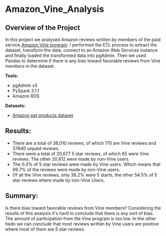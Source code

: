 # Amazon_Vine_Analysis
## Overview of the Project

In this project we analysed Amazon reviews written by members of the paid service [Amazon Vine program](https://www.amazon.com/gp/vine/help). I performed the ETL process to extract the dataset, transform the data, connect to an Amazon Web Services instance and finally loaded the transformed data into pgAdmin. Then we used Pandas to determine if there is any bias toward favorable reviews from Vine members in the dataset. 

__Tools:__ 
- pgAdmin v5
- PySpark 3.1.1
- Amazon RDS

__Datasets:__
- [Amazon pet products dataset](https://s3.amazonaws.com/amazon-reviews-pds/tsv/amazon_reviews_us_Pet_Products_v1_00.tsv.gz)

## Results:
- There are a total of 38,010 reviews, of which 170 are Vine reviews and 37840 unpaid reviews.
- There were a total of 20,677 5 star reviews, of which 65 were Vine reviews. The other 20,612 were made by non-Vine users. 
- The 0.3% of 5 star reviews were made by Vine users. Which means that 99.7% of the reviews were made by non-Vine users. 
- Of all the Vine reviews, only 38.2% were 5 starts, the other 54.5% of 5 star reviews where made by non-Vine Users.

## Summary:
Is there bias toward favorable reviews from Vine members? Considering the results of this analysis it's hard to conclude that there is any sort of bias. The amount of participation from the Vine program is too low. In the other hadn we can conclude that most reviews written by Vine users are positive where most of them are 5 star reviews. 

